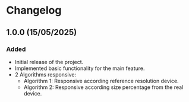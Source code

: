 # Changelog
## 1.0.0 (15/05/2025)
### Added
- Initial release of the project.
- Implemented basic functionality for the main feature.
- 2 Algorithms responsive: 
  - Algorithm 1: Responsive according reference resolution device.
  - Algorithm 2: Responsive according size percentage from the real device.